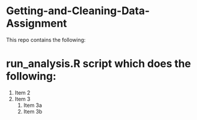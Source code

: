 # Getting-and-Cleaning-Data-Assignment
This repo contains the following:
# run_analysis.R script which does the following:
1. Item 2
1. Item 3
   1. Item 3a
   1. Item 3b
